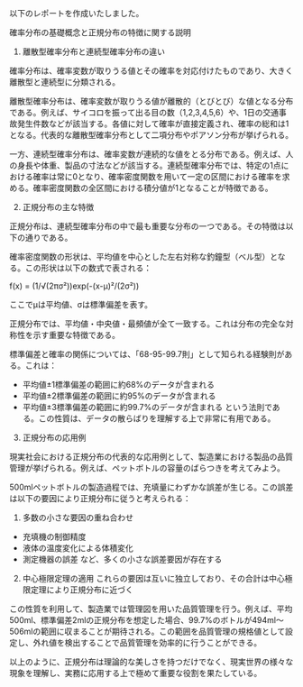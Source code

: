 以下のレポートを作成いたしました。

確率分布の基礎概念と正規分布の特徴に関する説明

1. 離散型確率分布と連続型確率分布の違い

確率分布は、確率変数が取りうる値とその確率を対応付けたものであり、大きく離散型と連続型に分類される。

離散型確率分布は、確率変数が取りうる値が離散的（とびとび）な値となる分布である。例えば、サイコロを振って出る目の数（1,2,3,4,5,6）や、1日の交通事故発生件数などが該当する。各値に対して確率が直接定義され、確率の総和は1となる。代表的な離散型確率分布として二項分布やポアソン分布が挙げられる。

一方、連続型確率分布は、確率変数が連続的な値をとる分布である。例えば、人の身長や体重、製品の寸法などが該当する。連続型確率分布では、特定の1点における確率は常に0となり、確率密度関数を用いて一定の区間における確率を求める。確率密度関数の全区間における積分値が1となることが特徴である。

2. 正規分布の主な特徴

正規分布は、連続型確率分布の中で最も重要な分布の一つである。その特徴は以下の通りである。

確率密度関数の形状は、平均値を中心とした左右対称な釣鐘型（ベル型）となる。この形状は以下の数式で表される：

f(x) = (1/√(2πσ²))exp(-(x-μ)²/(2σ²))

ここでμは平均値、σは標準偏差を表す。

正規分布では、平均値・中央値・最頻値が全て一致する。これは分布の完全な対称性を示す重要な特徴である。

標準偏差と確率の関係については、「68-95-99.7則」として知られる経験則がある。これは：
- 平均値±1標準偏差の範囲に約68%のデータが含まれる
- 平均値±2標準偏差の範囲に約95%のデータが含まれる
- 平均値±3標準偏差の範囲に約99.7%のデータが含まれる
という法則である。この性質は、データの散らばりを理解する上で非常に有用である。

3. 正規分布の応用例

現実社会における正規分布の代表的な応用例として、製造業における製品の品質管理が挙げられる。例えば、ペットボトルの容量のばらつきを考えてみよう。

500mlペットボトルの製造過程では、充填量にわずかな誤差が生じる。この誤差は以下の要因により正規分布に従うと考えられる：

1) 多数の小さな要因の重ね合わせ
- 充填機の制御精度
- 液体の温度変化による体積変化
- 測定機器の誤差
など、多くの小さな誤差要因が存在する

2) 中心極限定理の適用
これらの要因は互いに独立しており、その合計は中心極限定理により正規分布に近づく

この性質を利用して、製造業では管理図を用いた品質管理を行う。例えば、平均500ml、標準偏差2mlの正規分布を想定した場合、99.7%のボトルが494ml～506mlの範囲に収まることが期待される。この範囲を品質管理の規格値として設定し、外れ値を検出することで品質管理を効率的に行うことができる。

以上のように、正規分布は理論的な美しさを持つだけでなく、現実世界の様々な現象を理解し、実務に応用する上で極めて重要な役割を果たしている。